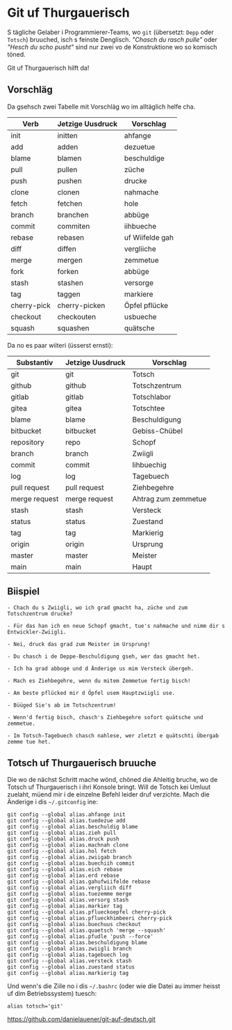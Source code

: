 # Git uf Thurgauerisch

S tägliche Gelaber i Programmierer-Teams, wo `git` (übersetzt: `Depp` oder `Totsch`) bruuched, isch s feinste Denglisch.
_"Chasch du rasch pulle"_ oder _"Hesch du scho pusht"_ sind nur zwei vo de Konstruktione wo so komisch töned.

Git uf Thurgauerisch hilft da!

## Vorschläg

Da gsehsch zwei Tabelle mit Vorschläg wo im alltäglich helfe cha.

| Verb        | Jetzige Uusdruck | Vorschlag       |
| ----------- | ---------------- | --------------- |
| init        | initten          | ahfange         |
| add         | adden            | dezuetue        |
| blame       | blamen           | beschuldige     |
| pull        | pullen           | züche           |
| push        | pushen           | drucke          |
| clone       | clonen           | nahmache        |
| fetch       | fetchen          | hole            |
| branch      | branchen         | abbüge          |
| commit      | commiten         | iihbueche       |
| rebase      | rebasen          | uf Wiifelde gah |
| diff        | diffen           | vergliiche      |
| merge       | mergen           | zemmetue        |
| fork        | forken           | abbüge          |
| stash       | stashen          | versorge        |
| tag         | taggen           | markiere        |
| cherry-pick | cherry-picken    | Öpfel pflücke   |
| checkout    | checkouten       | usbueche        |
| squash      | squashen         | quätsche        |

Da no es paar wiiteri (üsserst ernsti):

| Substantiv    | Jetzige Uusdruck | Vorschlag           |
| ------------- | ---------------- | ------------------- |
| git           | git              | Totsch              |
| github        | github           | Totschzentrum       |
| gitlab        | gitlab           | Totschlabor         |
| gitea         | gitea            | Totschtee           |
| blame         | blame            | Beschuldigung       |
| bitbucket     | bitbucket        | Gebiss-Chübel       |
| repository    | repo             | Schopf              |
| branch        | branch           | Zwiigli             |
| commit        | commit           | Iihbuechig          |
| log           | log              | Tagebuech           |
| pull request  | pull request     | Ziehbegehre         |
| merge request | merge request    | Ahtrag zum zemmetue |
| stash         | stash            | Versteck            |
| status        | status           | Zuestand            |
| tag           | tag              | Markierig           |
| origin        | origin           | Ursprung            |
| master        | master           | Meister             |
| main          | main             | Haupt               |

## Biispiel

    - Chach du s Zwiigli, wo ich grad gmacht ha, züche und zum Totschzentrum drucke?

    - Für das han ich en neue Schopf gmacht, tue's nahmache und nimm dir s Entwickler-Zwiigli.

    - Nei, druck das grad zum Meister im Ursprung!

    - Du chasch i de Deppe-Beschuldigung gseh, wer das gmacht het.

    - Ich ha grad abboge und d Änderige us mim Versteck übergeh.

    - Mach es Ziehbegehre, wenn du mitem Zemmetue fertig bisch!

    - Am beste pflücked mir d Öpfel usem Hauptzwiigli use.

    - Büüged Sie's ab im Totschzentrum!

    - Wenn'd fertig bisch, chasch's Ziehbegehre sofort quätsche und zemmetue.

    - Im Totsch-Tagebuech chasch nahlese, wer zletzt e quätschti Übergab zemme tue het.

## Totsch uf Thurgauerisch bruuche

Die wo de nächst Schritt mache wönd, chöned die Ahleitig bruche, wo de Totsch uf Thurgauerisch i ihri Konsole bringt. Will de Totsch kei Umluut zuelaht, müend mir i de einzelne Befehl leider druf verzichte. Mach die Änderige i dis `~/.gitconfig` ine:

    git config --global alias.ahfange init
    git config --global alias.tuedezue add
    git config --global alias.beschuldig blame
    git config --global alias.zieh pull
    git config --global alias.druck push
    git config --global alias.machnah clone
    git config --global alias.hol fetch
    git config --global alias.zwiigab branch
    git config --global alias.buechiih commit
    git config --global alias.eich rebase
    git config --global alias.erd rebase
    git config --global alias.gahufwiifelde rebase
    git config --global alias.vergliich diff
    git config --global alias.tuezemme merge
    git config --global alias.versorg stash
    git config --global alias.markier tag
    git config --global alias.pflueckoepfel cherry-pick
    git config --global alias.pflueckhimbeeri cherry-pick
    git config --global alias.buechuus checkout
    git config --global alias.quaetsch 'merge --squash'
    git config --global alias.pfudle 'push --force'
    git config --global alias.beschuldigung blame
    git config --global alias.zwiigli branch
    git config --global alias.tagebuech log
    git config --global alias.versteck stash
    git config --global alias.zuestand status
    git config --global alias.markierig tag

Und wenn's die Ziile no i dis `~/.bashrc` (oder wie die Datei au immer heisst uf dim Betriebssystem) tuesch:

    alias totsch='git'
https://github.com/danielauener/git-auf-deutsch.git

